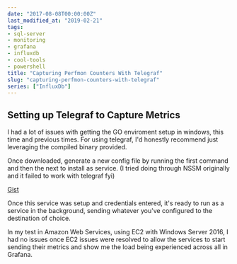 ```yaml
---
date: "2017-08-08T00:00:00Z"
last_modified_at: "2019-02-21"
tags:
- sql-server
- monitoring
- grafana
- influxdb
- cool-tools
- powershell
title: "Capturing Perfmon Counters With Telegraf"
slug: "capturing-perfmon-counters-with-telegraf"
series: ["InfluxDb"]
---
```


## Setting up Telegraf to Capture Metrics

I had a lot of issues with getting the GO enviroment setup in windows, this time and previous times. For using telegraf, I'd honestly recommend just leveraging the compiled binary provided.

Once downloaded, generate a new config file by running the first command and then the next to install as service. (I tried doing through NSSM originally and it failed to work with telegraf fyi)

[Gist](https://gist.github.com/sheldonhull/583210cfb588d1958b5c2ba67515ec29)


Once this service was setup and credentials entered, it's ready to run as a service in the background, sending whatever you've configured to the destination of choice.

In my test in Amazon Web Services, using EC2 with Windows Server 2016, I had no issues once EC2 issues were resolved to allow the services to start sending their metrics and show me the load being experienced across all in Grafana.
